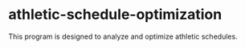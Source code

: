 # athletic-schedule-optimization
This program is designed to analyze and optimize athletic schedules.
